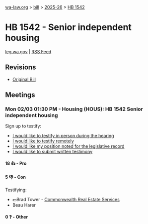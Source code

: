 [wa-law.org](/) > [bill](/bill/) > [2025-26](/bill/2025-26/) > [HB 1542](/bill/2025-26/hb/1542/)

# HB 1542 - Senior independent housing
[leg.wa.gov](https://app.leg.wa.gov/billsummary?BillNumber=1542&Year=2025&Initiative=false) | [RSS Feed](./rss.xml)

## Revisions
* [Original Bill](1/)

## Meetings
### Mon 02/03 01:30 PM - Housing (HOUS): HB 1542 Senior independent housing
Sign up to testify:
* [I would like to testify in person during the hearing](https://app.leg.wa.gov/csi/Testifier/Add?chamber=House&mId=32644&aId=162478&caId=25446&tId=1)
* [I would like to testify remotely](https://app.leg.wa.gov/csi/Testifier/Add?chamber=House&mId=32644&aId=162478&caId=25446&tId=2)
* [I would like my position noted for the legislative record](https://app.leg.wa.gov/csi/Testifier/Add?chamber=House&mId=32644&aId=162478&caId=25446&tId=3)
* [I would like to submit written testimony](https://app.leg.wa.gov/csi/Testifier/Add?chamber=House&mId=32644&aId=162478&caId=25446&tId=4)

#### 18 👍 - Pro

#### 5 👎 - Con
Testifying:
* 💵Brad Tower - [Commonwealth Real Estate Services](/org/commonwealth_real_estate_services/)
* Beau Harer

#### 0 ❓ - Other
